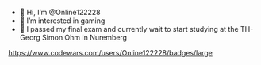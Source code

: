 - 👋 Hi, I’m @Online122228
- 👀 I’m interested in gaming
- 🌱 I passed my final exam and currently wait to start studying at the TH-Georg Simon Ohm in Nuremberg
<!---
Online122228/Online122228 is a ✨ special ✨ repository because its `README.md` (this file) appears on your GitHub profile.
You can click the Preview link to take a look at your changes.
--->
https://www.codewars.com/users/Online122228/badges/large
